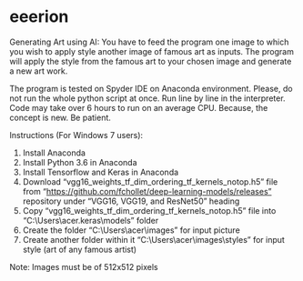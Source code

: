 # eeerion

Generating Art using AI:
You have to feed the program one image to which you wish to apply style another image of famous art as inputs. The program will apply the style from the famous art to your chosen image and generate a new art work.

The program is tested on Spyder IDE on Anaconda environment. Please, do not run the whole python script at once. Run line by line in the interpreter. Code may take over 6 hours to run on an average CPU. Because, the concept is new. Be patient.

Instructions (For Windows 7 users):
1. Install Anaconda
2. Install Python 3.6 in Anaconda
3. Install Tensorflow and Keras in Anaconda
4. Download “vgg16_weights_tf_dim_ordering_tf_kernels_notop.h5” file from “https://github.com/fchollet/deep-learning-models/releases” repository under “VGG16, VGG19, and ResNet50” heading
5. Copy “vgg16_weights_tf_dim_ordering_tf_kernels_notop.h5” file into “C:\Users\acer\.keras\models” folder
6. Create the folder “C:\Users\acer\images” for input picture
7. Create another folder within it “C:\Users\acer\images\styles” for input style (art of any famous artist)

Note: Images must be of 512x512 pixels
